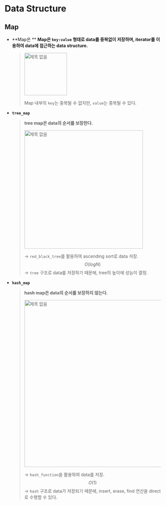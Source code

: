 # Data Structure

## Map

- **Map은 **
  **Map은 `key:value` 형태로 data를 중복없이 저장하며, iterator를 이용하여 data에 접근하는 data structure.**
  
  > <img width="137" alt="제목 없음" src="https://user-images.githubusercontent.com/23169707/86357879-7fedb080-bca9-11ea-8c32-8a5e23fb0cd2.png">
  >
  > Map 내부의 `key`는 중복될 수 없지만, `value`는 중복될 수 있다.
  
- **`tree_map`**

  >**tree map은 data의 순서를 보장한다.**
  >
  ><img width="382" alt="제목 없음" src="https://user-images.githubusercontent.com/23169707/86356610-824f0b00-bca7-11ea-801d-a0247f18efd4.png">
  >
  >→ `red_black_tree`를 활용하여 ascending sort로 data 저장.
  >$$
  >O(log N)
  >$$
  >→ `tree` 구조로 data를 저장하기 때문에, tree의 높이에 성능이 결정.


- **`hash_map`**

  > **hash map은 data의 순서를 보장하지 않는다.**
  >
  > <img width="539" alt="제목 없음" src="https://user-images.githubusercontent.com/23169707/86357611-0ce43a00-bca9-11ea-9130-c8ad54559bf5.png">
  >
  > → `hash_function`을 활용하여 data를 저장.
  > $$
  > O(1)
  > $$
  > → `hash` 구조로 data가 저장되기 때문에, insert, erase, find 연산을 direct로 수행할 수 있다.

